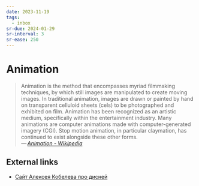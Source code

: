```yaml
---
date: 2023-11-19
tags:
  - inbox
sr-due: 2024-01-29
sr-interval: 3
sr-ease: 250
---
```


# Animation

> Animation is the method that encompasses myriad filmmaking techniques, by
> which still images are manipulated to create moving images. In traditional
> animation, images are drawn or painted by hand on transparent celluloid sheets
> (cels) to be photographed and exhibited on film. Animation has been recognized
> as an artistic medium, specifically within the entertainment industry. Many
> animations are computer animations made with computer-generated imagery (CGI).
> Stop motion animation, in particular claymation, has continued to exist
> alongside these other forms.\
> — <cite>[Animation - Wikipedia](https://en.wikipedia.org/wiki/Animation)</cite>


## External links

- [Сайт Алексея Кобелева про дисней](http://prodisney.ru/)

